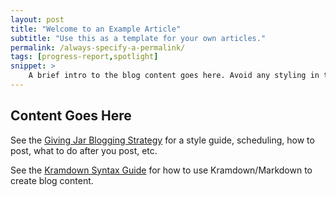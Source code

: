 ```yaml
---
layout: post
title: "Welcome to an Example Article"
subtitle: "Use this as a template for your own articles."
permalink: /always-specify-a-permalink/
tags: [progress-report,spotlight]
snippet: >
    A brief intro to the blog content goes here. Avoid any styling in this part!
---
```


## Content Goes Here

See the [Giving Jar Blogging Strategy](https://github.com/technical-rex/givingjar-filing-cabinet/blob/master/files/blogging-strats.md)
for a style guide, scheduling, how to post, what to do after you post, etc.

See the [Kramdown Syntax Guide](http://kramdown.gettalong.org/syntax.html) for how to use Kramdown/Markdown to create blog content.
